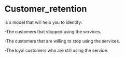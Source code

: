 # Customer_retention
is a model that will help you to identify:

-The customers that stopped using the services.

-The customers that are willing to stop using the services.

-The loyal customers who are still using the service.

